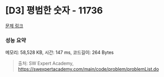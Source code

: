 # [D3] 평범한 숫자 - 11736 

[문제 링크](https://swexpertacademy.com/main/code/problem/problemDetail.do?contestProbId=AXhh-H-KwUcDFARQ) 

### 성능 요약

메모리: 58,528 KB, 시간: 147 ms, 코드길이: 264 Bytes



> 출처: SW Expert Academy, https://swexpertacademy.com/main/code/problem/problemList.do